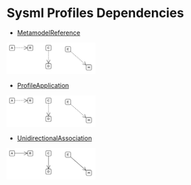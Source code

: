 # Sysml Profiles Dependencies


- [MetamodelReference](./metamodel-reference.md)  
<img src="./metamodel-reference.png" width="200"/>

- [ProfileApplication](./profile-application.md)  
<img src="./profile-application.png" width="200"/>

- [UnidirectionalAssociation](./unidirectional-association.md)  
<img src="./unidirectional-association.png" width="200"/>
